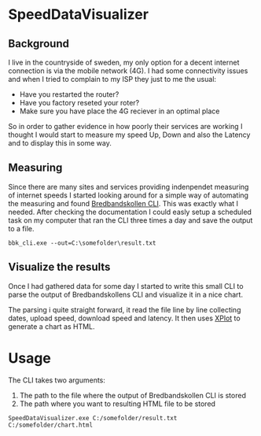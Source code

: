 # SpeedDataVisualizer

## Background

I live in the countryside of sweden, my only option for a decent internet connection is via the mobile network (4G). I had some connectivity issues and when I tried to complain to my ISP they just to me the usual:

- Have you restarted the router?
- Have you factory reseted your roter?
- Make sure you have place the 4G reciever in an optimal place

So in order to gather evidence in how poorly their services are working I thought I would start to measure my speed Up, Down and also the Latency and to display this in some way.

## Measuring

Since there are many sites and services providing indenpendet measuring of internet speeds I started looking around for a simple way of automating the measuring and found [Bredbandskollen CLI](http://www.bredbandskollen.se/om/mer-om-bbk/bredbandskollen-cli/). This was exactly what I needed. After checking the documentation I could easly setup a scheduled task on my computer that ran the CLI three times a day and save the output to a file.

```
bbk_cli.exe --out=C:\somefolder\result.txt
```

## Visualize the results

Once I had gathered data for some day I started to write this small CLI to parse the output of Bredbandskollens CLI and visualize it in a nice chart.

The parsing i quite straight forward, it read the file line by line collecting dates, upload speed, download speed and latency. It then uses [XPlot](https://fslab.org/XPlot/) to generate a chart as HTML.

# Usage

The CLI takes two arguments:

1. The path to the file where the output of Bredbandskollen CLI is stored
2. The path where you want to resulting HTML file to be stored

```
SpeedDataVisualizer.exe C:/somefolder/result.txt C:/somefolder/chart.html
```
